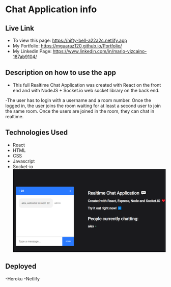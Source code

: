 # Chat Application info

## Live Link

- To view this page: https://nifty-bell-a22a2c.netlify.app
- My Portfolio: https://mguaraz120.github.io/Portfolio/
- My Linkedin Page: https://www.linkedin.com/in/mario-vizcaino-187ab9104/

## Description on how to use the app

- This full Realtime Chat Application was created with React on the front end and with NodeJS + Socket.io web socket library on the back end.

-The user has to login with a username and a room number. Once the logged in, the user joins the room waiting for at least a second user to join the same room. Once the users are joined in the room, they can chat in realtime.

## Technologies Used

- React
- HTML
- CSS
- Javascript
- Socket-io
  ![Image description](client/src/icons/chatApp.PNG)

## Deployed

-Heroku
-Netlify
